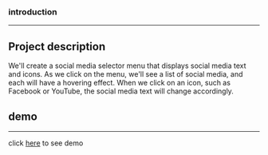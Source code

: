 
### introduction
---

## Project description
We'll create a social media selector menu that displays social media text and icons. As we click on the menu, we'll see a list of social media, and each will have a hovering effect. When we click on an icon, such as Facebook or YouTube, the social media text will change accordingly.

## demo
---

click [here]() to see demo





